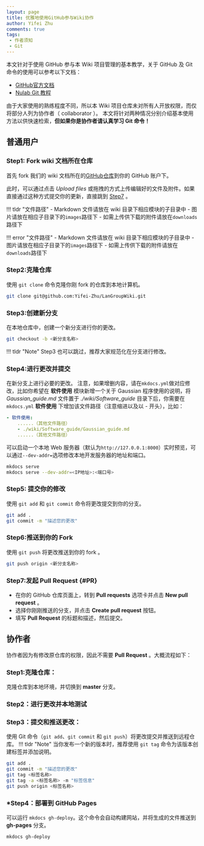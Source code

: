```yaml
---
layout: page
title: 优雅地使用GitHub参与Wiki协作
author: Yifei Zhu
comments: true
tags:
 - 作者须知
 - Git
---
```

本文针对于使用 GitHub 参与本 Wiki 项目管理的基本教学，关于 GitHub 及 Git 命令的使用可以参考以下文档：

- [GitHub官方文档](https://docs.github.com/zh)
- [Nulab Git 教程](https://nulab.com/zh-cn/learn/software-development/git-tutorial/)

由于大家使用的熟练程度不同，所以本 Wiki 项目仓库未对所有人开放权限，而仅将部分人列为协作者（ collaborator ）。
本文将针对两种情况分别介绍基本使用方法以供快速检索，**但如果你是协作者请认真学习 Git 命令！**

## 普通用户
### Step1: Fork wiki 文档所在仓库
首先 fork 我们的 wiki 文档所在的[GitHub仓库](https://github.com/Yifei-Zhu/LanGroupWiki.git)到你的 GitHub 账户下。

此时，可以通过点击 *Upload files* 或拖拽的方式上传编辑好的文件及附件。如果直接通过这种方式提交你的更新，直接跳到 [Step7](#PR) 。

!!! tldr "文件路径"
    - Markdown 文件请放在 wiki 目录下相应模块的子目录中
    - 图片请放在相应子目录下的`images`路径下
    - 如需上传供下载的附件请放在`downloads`路径下

!!! error "文件路径"
    - Markdown 文件请放在 wiki 目录下相应模块的子目录中
    - 图片请放在相应子目录下的`images`路径下
    - 如需上传供下载的附件请放在`downloads`路径下

### Step2:克隆仓库
使用 `git clone` 命令克隆你刚 fork 的仓库到本地计算机。
```bash
git clone git@github.com:Yifei-Zhu/LanGroupWiki.git
```
### Step3:创建新分支
在本地仓库中，创建一个新分支进行你的更改。
```bash
git checkout -b <新分支名称>
```
!!! tldr "Note"
    Step3 也可以跳过，推荐大家规范化在分支进行修改。

### Step4:进行更改并提交
在新分支上进行必要的更改。
注意，如果增删内容，请在`mkdocs.yml`做对应修改，比如你希望在 **软件使用** 模块新增一个关于 Gaussian 程序使用的说明，将 *Gaussian_guide.md* 文件置于 *./wiki/Software_guide* 目录下后，你需要在`mkdocs.yml` **软件使用** 下增加该文件路径（注意缩进以及以 - 开头），比如：
```YAML
- 软件使用:
    ......（其他文件路径）
    - ./wiki/Software_guide/Gaussian_guide.md
    ......（其他文件路径）
```

可以启动一个本地 Web 服务器（默认为`http://127.0.0.1:8000`）实时预览，可以通过`--dev-addr=`选项修改本地开发服务器的地址和端口。
```bash
mkdocs serve
mkdocs serve --dev-addr=<IP地址>:<端口号>
```

### Step5: 提交你的修改
使用 `git add` 和 `git commit` 命令将更改提交到你的分支。

```bash
git add .
git commit -m "描述您的更改"
```

### Step6:推送到你的 Fork
使用 `git push` 将更改推送到你的 fork 。
```bash
git push origin <新分支名称>
```

### Step7:发起 Pull Request {#PR}

- 在你的 GitHub 仓库页面上，转到 **Pull requests** 选项卡并点击 **New pull request** 。
- 选择你刚刚推送的分支，并点击 **Create pull request** 按钮。
- 填写 **Pull Request** 的标题和描述，然后提交。

## 协作者
协作者因为有修改原仓库的权限，因此不需要 **Pull Request** 。大概流程如下：
### Step1:克隆仓库：
克隆仓库到本地环境，并切换到 **master** 分支。

### Step2：进行更改并本地测试

### Step3：提交和推送更改：
使用 Git 命令（`git add`、`git commit` 和 `git push`）将更改提交并推送到远程仓库。
!!! tldr "Note"
    当你发布一个新的版本时，推荐使用 `git tag` 命令为该版本创建标签并添加说明。

```bash
git add .
git commit -m "描述您的更改"
git tag <标签名称>
git tag -a <标签名称> -m "标签信息"
git push origin <标签名称>
```

### *Step4：部署到 GitHub Pages
可以运行 `mkdocs gh-deploy`。这个命令会自动构建网站，并将生成的文件推送到 **gh-pages** 分支。
```bash
mkdocs gh-deploy
```


